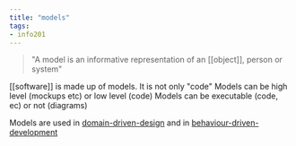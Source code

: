 ```yaml
---
title: "models"
tags: 
- info201
---
```


> "A model is an informative representation of an [[object]], person or system"

[[software]] is made up of models. It is not only "code"
Models can be high level (mockups etc) or low level (code)
Models can be executable (code, ec) or not (diagrams)

Models are used in [domain-driven-design](notes/domain-driven-design.md) and in  [behaviour-driven-development](notes/behaviour-driven-development.md)

